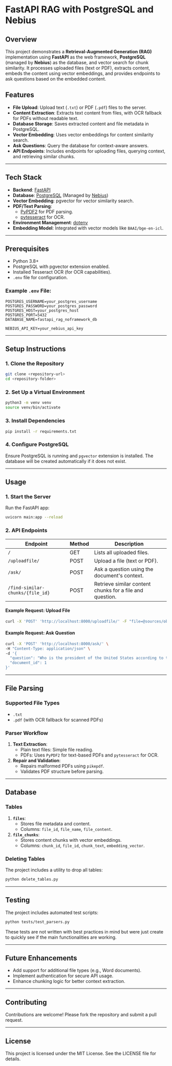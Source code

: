 # **FastAPI RAG with PostgreSQL and Nebius**

## **Overview**
This project demonstrates a **Retrieval-Augmented Generation (RAG)** implementation using **FastAPI** as the web framework, **PostgreSQL** (managed by **Nebius**) as the database, and vector search for chunk similarity. It processes uploaded files (text or PDF), extracts content, embeds the content using vector embeddings, and provides endpoints to ask questions based on the embedded content.

## **Features**
- **File Upload**: Upload text (`.txt`) or PDF (`.pdf`) files to the server.
- **Content Extraction**: Extracts text content from files, with OCR fallback for PDFs without readable text.
- **Database Storage**: Saves extracted content and file metadata in PostgreSQL.
- **Vector Embedding**: Uses vector embeddings for content similarity search.
- **Ask Questions**: Query the database for context-aware answers.
- **API Endpoints**: Includes endpoints for uploading files, querying context, and retrieving similar chunks.

---

## **Tech Stack**
- **Backend**: [FastAPI](https://fastapi.tiangolo.com/)
- **Database**: [PostgreSQL](https://www.postgresql.org/) (Managed by [Nebius](https://nebius.com))
- **Vector Embedding**: pgvector for vector similarity search.
- **PDF/Text Parsing**:
  - [PyPDF2](https://pypi.org/project/PyPDF2/) for PDF parsing.
  - [pytesseract](https://pypi.org/project/pytesseract/) for OCR.
- **Environment Management**: [dotenv](https://pypi.org/project/python-dotenv/)
- **Embedding Model**: Integrated with vector models like `BAAI/bge-en-icl`.

---

## **Prerequisites**
- Python 3.8+
- PostgreSQL with pgvector extension enabled.
- Installed Tesseract OCR (for OCR capabilities).
- `.env` file for configuration.

### Example `.env` File:
```env
POSTGRES_USERNAME=your_postgres_username
POSTGRES_PASSWORD=your_postgres_password
POSTGRES_HOST=your_postgres_host
POSTGRES_PORT=5432
DATABASE_NAME=fastapi_rag_noframework_db

NEBIUS_API_KEY=your_nebius_api_key
```

---

## **Setup Instructions**

### **1. Clone the Repository**
```bash
git clone <repository-url>
cd <repository-folder>
```

### **2. Set Up a Virtual Environment**
```bash
python3 -m venv venv
source venv/bin/activate
```

### **3. Install Dependencies**
```bash
pip install -r requirements.txt
```

### **4. Configure PostgreSQL**
Ensure PostgreSQL is running and `pgvector` extension is installed. The database will be created automatically if it does not exist.

---

## **Usage**

### **1. Start the Server**
Run the FastAPI app:
```bash
uvicorn main:app --reload
```

### **2. API Endpoints**
| Endpoint                  | Method | Description                                                  |
|---------------------------|--------|--------------------------------------------------------------|
| `/`                       | GET    | Lists all uploaded files.                                    |
| `/uploadfile/`            | POST   | Upload a file (text or PDF).                                 |
| `/ask/`                   | POST   | Ask a question using the document's context.                 |
| `/find-similar-chunks/{file_id}` | POST   | Retrieve similar content chunks for a file and question.     |

#### **Example Request: Upload File**
```bash
curl -X 'POST' 'http://localhost:8000/uploadfile/' -F "file=@sources/obama.txt"
```

#### **Example Request: Ask Question**
```bash
curl -X 'POST' 'http://localhost:8000/ask/' \
-H "Content-Type: application/json" \
-d '{
  "question": "Who is the president of the United States according to the context provided?",
  "document_id": 1
}'
```

---

## **File Parsing**

### **Supported File Types**
- `.txt`
- `.pdf` (with OCR fallback for scanned PDFs)

### **Parser Workflow**
1. **Text Extraction**:
   - Plain text files: Simple file reading.
   - PDFs: Uses `PyPDF2` for text-based PDFs and `pytesseract` for OCR.
2. **Repair and Validation**:
   - Repairs malformed PDFs using `pikepdf`.
   - Validates PDF structure before parsing.

---

## **Database**

### **Tables**
1. **`files`**:
   - Stores file metadata and content.
   - Columns: `file_id`, `file_name`, `file_content`.
2. **`file_chunks`**:
   - Stores content chunks with vector embeddings.
   - Columns: `chunk_id`, `file_id`, `chunk_text`, `embedding_vector`.

### **Deleting Tables**
The project includes a utility to drop all tables:
```bash
python delete_tables.py
```

---

## **Testing**
The project includes automated test scripts:
```bash
python tests/test_parsers.py
```

These tests are not written with best practices in mind but were just create to quickly see if the main functionalities are working.

---

## **Future Enhancements**
- Add support for additional file types (e.g., Word documents).
- Implement authentication for secure API usage.
- Enhance chunking logic for better context extraction.

---

## **Contributing**
Contributions are welcome! Please fork the repository and submit a pull request.

---

## **License**
This project is licensed under the MIT License. See the LICENSE file for details.
